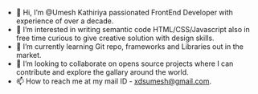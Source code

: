 - 👋 Hi, I’m @Umesh Kathiriya passionated FrontEnd Developer with experience of over a decade.
- 👀 I’m interested in writing semantic code HTML/CSS/Javascript also in free time curious to give creative solution with design skills.
- 🌱 I’m currently learning Git repo, frameworks and Libraries out in the market.
- 💞️ I’m looking to collaborate on opens source projects where I can contribute and explore the gallary around the world.
- 📫 How to reach me at my mail ID - xdsumesh@gmail.com.

<!---
umeshkathiriya/umeshkathiriya is a ✨ special ✨ repository because its `README.md` (this file) appears on your GitHub profile.
You can click the Preview link to take a look at your changes.
--->
